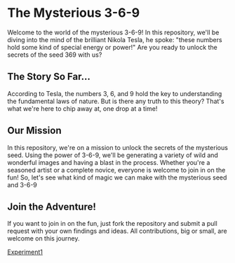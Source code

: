 # The Mysterious 3-6-9

Welcome to the world of the mysterious 3-6-9! In this repository, we'll be diving into the mind of the brilliant Nikola Tesla, he spoke: "these numbers hold some kind of special energy or power!" Are you ready to unlock the secrets of the seed 369 with us?

## The Story So Far...

According to Tesla, the numbers 3, 6, and 9 hold the key to understanding the fundamental laws of nature. But is there any truth to this theory? That's what we're here to chip away at, one drop at a time!

## Our Mission

In this repository, we're on a mission to unlock the secrets of the mysterious seed. Using the power of 3-6-9, we'll be generating a variety of wild and wonderful images and having a blast in the process. Whether you're a seasoned artist or a complete novice, everyone is welcome to join in on the fun! So, let's see what kind of magic we can make with the mysterious seed and 3-6-9

## Join the Adventure!

If you want to join in on the fun, just fork the repository and submit a pull request with your own findings and ideas. All contributions, big or small, are welcome on this journey.

[Experiment1](styles_V1.md)
